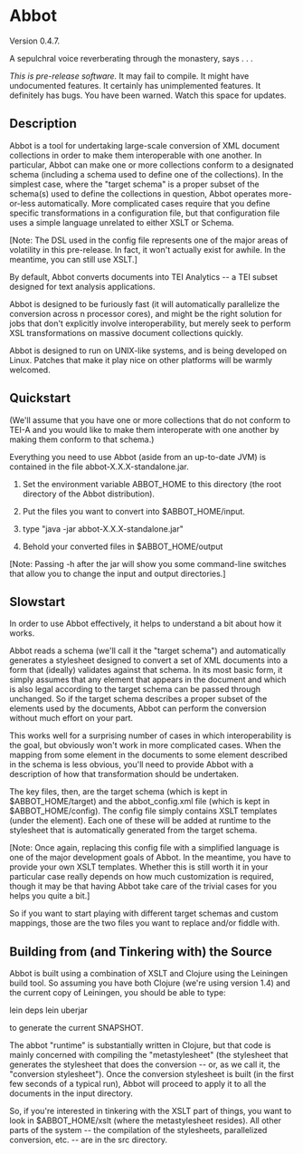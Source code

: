 
Abbot
=====

Version 0.4.7.

A sepulchral voice reverberating through the monastery, says . . .

*This is pre-release software.*  It may fail to compile.  It might have undocumented features.  It certainly has unimplemented features.  It definitely has bugs.  You have been warned.  Watch this space for updates.

Description
-----------

Abbot is a tool for undertaking large-scale conversion of XML document collections in order to make them interoperable with one another.  In particular, Abbot can make one or more collections conform to a designated schema (including a schema used to define one of the collections).  In the simplest case, where the "target schema" is a proper subset of the schema(s) used to define the collections in question, Abbot operates more-or-less automatically.  More complicated cases require that you define specific transformations in a configuration file, but that configuration file uses a simple language unrelated to either XSLT or Schema.

[Note: The DSL used in the config file represents one of the major areas of volatility in this pre-release.  In fact, it won't actually exist for awhile.  In the meantime, you can still use XSLT.]

By default, Abbot converts documents into TEI Analytics -- a TEI subset designed for text analysis applications.

Abbot is designed to be furiously fast (it will automatically parallelize the conversion across n processor cores), and might be the right solution for jobs that don't explicitly involve interoperability, but merely seek to perform XSL transformations on massive document collections quickly.

Abbot is designed to run on UNIX-like systems, and is being developed on Linux.  Patches that make it play nice on other platforms will be warmly welcomed.

Quickstart
----------

(We'll assume that you have one or more collections that do not conform to TEI-A and you would like to make them interoperate with one another by making them conform to that schema.)

Everything you need to use Abbot (aside from an up-to-date JVM) is contained in the file abbot-X.X.X-standalone.jar.

1. Set the environment variable ABBOT\_HOME to this directory (the root directory of the Abbot distribution).

2. Put the files you want to convert into $ABBOT\_HOME/input.

3. type "java -jar abbot-X.X.X-standalone.jar"

4. Behold your converted files in $ABBOT\_HOME/output

[Note: Passing -h after the jar will show you some command-line switches that allow you to change the input and output directories.]

Slowstart
---------

In order to use Abbot effectively, it helps to understand a bit about how it works.

Abbot reads a schema (we'll call it the "target schema") and automatically generates a stylesheet designed to convert a set of XML documents into a form that (ideally) validates against that schema.  In its most basic form, it simply assumes that any element that appears in the document and which is also legal according to the target schema can be passed through unchanged.  So if the target schema describes a proper subset of the elements used by the documents, Abbot can perform the conversion without much effort on your part.

This works well for a surprising number of cases in which interoperability is the goal, but obviously won't work in more complicated cases.  When the mapping from some element in the documents to some element described in the schema is less obvious, you'll need to provide Abbot with a description of how that transformation should be undertaken.

The key files, then, are the target schema (which is kept in $ABBOT\_HOME/target) and the abbot\_config.xml file (which is kept in $ABBOT\_HOME/config).  The config file simply contains XSLT templates (under the <custom-transformations> element).  Each one of these will be added at runtime to the stylesheet that is automatically generated from the target schema.

[Note: Once again, replacing this config file with a simplified language is one of the major development goals of Abbot.  In the meantime, you have to provide your own XSLT templates.  Whether this is still worth it in your particular case really depends on how much customization is required, though it may be that having Abbot take care of the trivial cases for you helps you quite a bit.]

So if you want to start playing with different target schemas and custom mappings, those are the two files you want to replace and/or fiddle with.

Building from (and Tinkering with) the Source
---------------------------------------------

Abbot is built using a combination of XSLT and Clojure using the Leiningen build tool.  So assuming you have both Clojure (we're using version 1.4) and the current copy of Leiningen, you should be able to type:

lein deps
lein uberjar

to generate the current SNAPSHOT.

The abbot "runtime" is substantially written in Clojure, but that code is mainly concerned with compiling the "metastylesheet" (the stylesheet that generates the stylesheet that does the conversion -- or, as we call it, the "conversion stylesheet").  Once the conversion stylesheet is built (in the first few seconds of a typical run), Abbot will proceed to apply it to all the documents in the input directory.

So, if you're interested in tinkering with the XSLT part of things, you want to look in $ABBOT\_HOME/xslt (where the metastylesheet resides).  All other parts of the system -- the compilation of the stylesheets, parallelized conversion, etc. -- are in the src directory.
